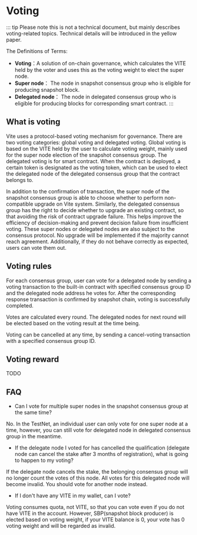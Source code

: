 # Voting

::: tip
Please note this is not a technical document, but mainly describes voting-related topics. Technical details will be introduced in the yellow paper.

The Definitions of Terms:
* **Voting**：A solution of on-chain governance, which calculates the VITE held by the voter and uses this as the voting weight to elect the super node.
* **Super node**： The node in snapshot consensus group who is eligible for producing snapshot block.
* **Delegated node**： The node in delegated consensus group who is eligible for producing blocks for corresponding smart contract.
:::

## What is voting

Vite uses a protocol-based voting mechanism for governance. There are two voting categories: global voting and delegated voting. Global voting is based on the VITE held by the user to calculate voting weight, mainly used for the super node election of the snapshot consensus group. The delegated voting is for smart contract. When the contract is deployed, a certain token is designated as the voting token, which can be used to elect the delegated node of the delegated consensus group that the contract belongs to.

In addition to the confirmation of transaction, the super node of the snapshot consensus group is able to choose whether to perform non-compatible upgrade on Vite system. Similarly, the delegated consensus group has the right to decide whether to upgrade an existing contract, so that avoiding the risk of contract upgrade failure. This helps improve the efficiency of decision-making and prevent decision failure from insufficient voting. These super nodes or delegated nodes are also subject to the consensus protocol. No upgrade will be implemented if the majority cannot reach agreement. Additionally, if they do not behave correctly as expected, users can vote them out.

## Voting rules

For each consensus group, user can vote for a delegated node by sending a voting transaction to the built-in contract with specified consensus group ID and the delegated node address he votes for. After the corresponding response transaction is confirmed by snapshot chain, voting is successfully completed.

Votes are calculated every round. The delegated nodes for next round will be elected based on the voting result at the time being.

Voting can be cancelled at any time, by sending a cancel-voting transaction with a specified consensus group ID.

## Voting reward

TODO

## FAQ

* Can I vote for multiple super nodes in the snapshot consensus group at the same time?

No. In the TestNet, an individual user can only vote for one super node at a time, however, you can still vote for delegated node in delegated consensus group in the meantime.

* If the delegate node I voted for has cancelled the qualification (delegate node can cancel the stake after 3 months of registration), what is going to happen to my voting?

If the delegate node cancels the stake, the belonging consensus group will no longer count the votes of this node. All votes for this delegated node will become invalid. You should vote for another node instead.

* If I don't have any VITE in my wallet, can I vote?

Voting consumes quota, not VITE, so that you can vote even if you do not have VITE in the account. However, SBP(snapshot block producer) is elected based on voting weight, if your VITE balance is 0, your vote has 0 voting weight and will be regarded as invalid.


